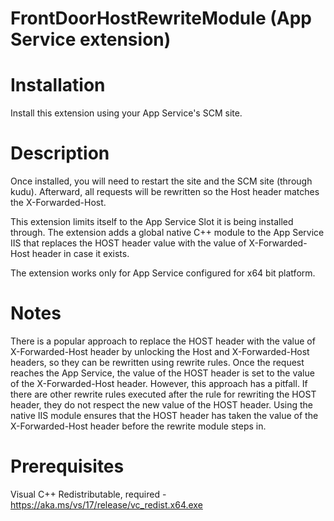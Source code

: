 # FrontDoorHostRewriteModule (App Service extension)

# Installation
Install this extension using your App Service's SCM site.

# Description
Once installed, you will need to restart the site and the SCM site (through kudu). Afterward, all requests will be rewritten so the Host header matches the X-Forwarded-Host.

This extension limits itself to the App Service Slot it is being installed through. The extension аdds a global native C++ module to the App Service IIS that replaces the HOST header value with the value of X-Forwarded-Host header in case it exists.

The extension works only for App Service configured for x64 bit platform.

# Notes
There is a popular approach to replace the HOST header with the value of X-Forwarded-Host header by unlocking the Host and X-Forwarded-Host headers, so they can be rewritten using rewrite rules. Once the request reaches the App Service, the value of the HOST header is set to the value of the X-Forwarded-Host header.
However, this approach has a pitfall. If there are other rewrite rules executed after the rule for rewriting the HOST header, they do not respect the new value of the HOST header.
Using the native IIS module ensures that the HOST header has taken the value of the X-Forwarded-Host header before the rewrite module steps in.

# Prerequisites
Visual C++ Redistributable, required - 	https://aka.ms/vs/17/release/vc_redist.x64.exe
